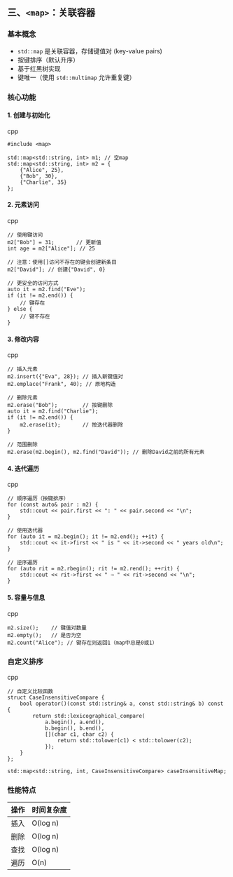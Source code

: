 ## 三、`<map>`：关联容器

### 基本概念

- `std::map` 是关联容器，存储键值对 (key-value pairs)
- 按键排序（默认升序）
- 基于红黑树实现
- 键唯一（使用 `std::multimap` 允许重复键）

### 核心功能

#### 1. 创建与初始化

cpp

```
#include <map>

std::map<std::string, int> m1; // 空map
std::map<std::string, int> m2 = {
    {"Alice", 25},
    {"Bob", 30},
    {"Charlie", 35}
};
```

#### 2. 元素访问

cpp

```
// 使用键访问
m2["Bob"] = 31;       // 更新值
int age = m2["Alice"]; // 25

// 注意：使用[]访问不存在的键会创建新条目
m2["David"]; // 创建{"David", 0}

// 更安全的访问方式
auto it = m2.find("Eve");
if (it != m2.end()) {
    // 键存在
} else {
    // 键不存在
}
```

#### 3. 修改内容

cpp

```
// 插入元素
m2.insert({"Eva", 28}); // 插入新键值对
m2.emplace("Frank", 40); // 原地构造

// 删除元素
m2.erase("Bob");        // 按键删除
auto it = m2.find("Charlie");
if (it != m2.end()) {
    m2.erase(it);       // 按迭代器删除
}

// 范围删除
m2.erase(m2.begin(), m2.find("David")); // 删除David之前的所有元素
```

#### 4. 迭代遍历

cpp

```
// 顺序遍历（按键排序）
for (const auto& pair : m2) {
    std::cout << pair.first << ": " << pair.second << "\n";
}

// 使用迭代器
for (auto it = m2.begin(); it != m2.end(); ++it) {
    std::cout << it->first << " is " << it->second << " years old\n";
}

// 逆序遍历
for (auto rit = m2.rbegin(); rit != m2.rend(); ++rit) {
    std::cout << rit->first << " → " << rit->second << "\n";
}
```

#### 5. 容量与信息

cpp

```
m2.size();    // 键值对数量
m2.empty();   // 是否为空
m2.count("Alice"); // 键存在则返回1（map中总是0或1）
```

### 自定义排序

cpp

```
// 自定义比较函数
struct CaseInsensitiveCompare {
    bool operator()(const std::string& a, const std::string& b) const {
        return std::lexicographical_compare(
            a.begin(), a.end(),
            b.begin(), b.end(),
            [](char c1, char c2) {
                return std::tolower(c1) < std::tolower(c2);
            });
    }
};

std::map<std::string, int, CaseInsensitiveCompare> caseInsensitiveMap;
```

### 性能特点

| 操作 | 时间复杂度 |
| :--- | :--------- |
| 插入 | O(log n)   |
| 删除 | O(log n)   |
| 查找 | O(log n)   |
| 遍历 | O(n)       |